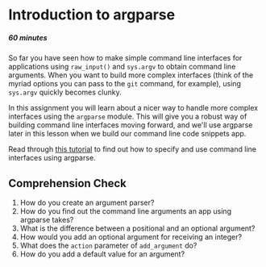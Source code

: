 [//]: <> (name: Introduction to argparse)
[//]: <> (author: Joe Turner)
[//]: <> (type: 3pc)
[//]: <> (time: 60)

#  Introduction to argparse
##### 60 minutes

So far you have seen how to make simple command line interfaces for applications using `raw_input()` and `sys.argv` to obtain command line arguments. When you want to build more complex interfaces (think of the myriad options you can pass to the `git` command, for example), using `sys.argv` quickly becomes clunky.

In this assignment you will learn about a nicer way to handle more complex interfaces using the `argparse` module. This will give you a robust way of building command line interfaces moving forward, and we'll use argparse later in this lesson when we build our command line code snippets app.

Read through [this tutorial](https://docs.python.org/2.7/howto/argparse.html) to find out how to specify and use command line interfaces using argparse.

## Comprehension Check

1. How do you create an argument parser?
2. How do you find out the command line arguments an app using argparse takes?
3. What is the difference between a positional and an optional argument?
3. How would you add an optional argument for receiving an integer?
4. What does the `action` parameter of `add_argument` do?
5. How do you add a default value for an argument?
